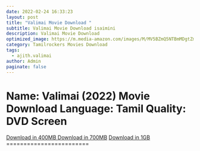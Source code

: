 ```yaml
---
date: 2022-02-24 16:33:23
layout: post
title: "Valimai Movie Download "
subtitle: Valimai Movie Download isaimini
description: Valimai Movie Download
optimized_image: https://m.media-amazon.com/images/M/MV5BZmQ5NTBmMDgtZmRlMi00MDNmLTg1MWUtMTU3ZGZiMDQ3NzE0XkEyXkFqcGdeQXVyMTEzNzg0Mjkx._V1_.jpg
category: Tamilrockers Movies Download
tags:
  - ajith.valimai
author: Admin
paginate: false
---
```

**Name**: Valimai (2022) Movie Download
**Language**: Tamil
**Quality**: DVD Screen
========================
[Download in 400MB
](https://tamilrockers.moviesda.download/valimai-2022-tamil-proper-hq-predvd-400mb-x264-hq-clean-audio-mp3/)[Download in 700MB](https://tamilrockers.moviesda.download/valimai-2022-tamil-proper-hq-predvd-700mb-x264-hq-clean-audio-mp3/)
[Download in 1GB
](https://tamilrockers.moviesda.download/valimai-2022-tamil-proper-hq-predvd-720p-x264-hq-clean-audio-mp3-1gb)========================